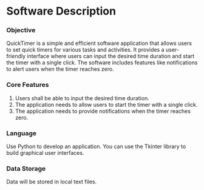 # Software Description

### Objective

QuickTimer is a simple and efficient software application that allows users to set quick timers for various tasks and activities. It provides a user-friendly interface where users can input the desired time duration and start the timer with a single click. The software includes features like notifications to alert users when the timer reaches zero.

### Core Features

1. Users shall be able to input the desired time duration.  
2. The application needs to allow users to start the timer with a single click.    
3. The application needs to provide notifications when the timer reaches zero.  

### Language

Use Python to develop an application. You can use the Tkinter library to build graphical user interfaces.

### Data Storage

Data will be stored in local text files.